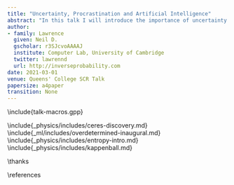 ```yaml
---
title: "Uncertainty, Procrastination and Artificial Intelligence"
abstract: "In this talk I will introduce the importance of uncertainty in decision making and describe how it provides a mathematical justification for procrastination through the game of Kappenball."
author:
- family: Lawrence
  given: Neil D.
  gscholar: r3SJcvoAAAAJ
  institute: Computer Lab, University of Cambridge
  twitter: lawrennd
  url: http://inverseprobability.com
date: 2021-03-01
venue: Queens' College SCR Talk
papersize: a4paper
transition: None
---
```


\include{talk-macros.gpp}

\include{_physics/includes/ceres-discovery.md}
\include{_ml/includes/overdetermined-inaugural.md}
\include{_physics/includes/entropy-intro.md}
\include{_physics/includes/kappenball.md}

\thanks

\references

